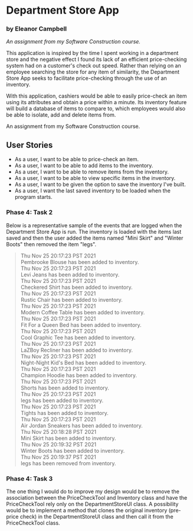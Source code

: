 # Department Store App
### by Eleanor Campbell

*An assignment from my Software Construction course.*

This application is inspired by the time I spent working in a department store and the negative effect I found its lack 
of an efficient price-checking system had on a customer's check out speed. Rather than relying on an employee searching
the store for any item of similarity, the Department Store App seeks to facilitate price-checking through the
use of an inventory.

With this application, cashiers would be able to easily price-check an item using its attributes and obtain a
price within a minute. Its inventory feature will build a database of items to compare to, which employees would also 
be able to isolate, add and delete items from. 

An assignment from my Software Construction course.

## User Stories
- As a user, I want to be able to price-check an item.
- As a user, I want to be able to add items to the inventory.
- As a user, I want to be able to remove items from the inventory.
- As a user, I want to be able to view specific items in the inventory.
- As a user, I want to be given the option to save the inventory I've built.
- As a user, I want the last saved inventory to be loaded when the program starts.

### Phase 4: Task 2
Below is a representative sample of the events that are logged when the Department Store App is run.
The inventory is loaded with the items last saved and then the user added the items named "Mini Skirt" and 
"Winter Boots" then removed the item "legs".
>Thu Nov 25 20:17:23 PST 2021  
Pembrooke Blouse has been added to inventory.  
Thu Nov 25 20:17:23 PST 2021  
Levi Jeans has been added to inventory.  
Thu Nov 25 20:17:23 PST 2021  
Checkered Shirt has been added to inventory.  
Thu Nov 25 20:17:23 PST 2021  
Rustic Chair has been added to inventory.  
Thu Nov 25 20:17:23 PST 2021  
Modern Coffee Table has been added to inventory.  
Thu Nov 25 20:17:23 PST 2021  
Fit For a Queen Bed has been added to inventory.  
Thu Nov 25 20:17:23 PST 2021  
Cool Graphic Tee has been added to inventory.  
Thu Nov 25 20:17:23 PST 2021  
LaZBoy Recliner has been added to inventory.  
Thu Nov 25 20:17:23 PST 2021  
Night-Night Kid's Bed has been added to inventory.  
Thu Nov 25 20:17:23 PST 2021  
Champion Hoodie has been added to inventory.  
Thu Nov 25 20:17:23 PST 2021  
Shorts has been added to inventory.  
Thu Nov 25 20:17:23 PST 2021  
legs has been added to inventory.  
Thu Nov 25 20:17:23 PST 2021  
Tights has been added to inventory.  
Thu Nov 25 20:17:23 PST 2021  
Air Jordan Sneakers has been added to inventory.  
Thu Nov 25 20:18:28 PST 2021  
Mini Skirt has been added to inventory.  
Thu Nov 25 20:19:32 PST 2021  
Winter Boots has been added to inventory.  
Thu Nov 25 20:19:37 PST 2021  
legs has been removed from inventory.  

### Phase 4: Task 3

The one thing I would do to improve my design would be to remove the association between the PriceCheckTool and 
Inventory class and have the PriceCheckTool rely only on the DepartmentStoreUI class. A possibility would be to
implement a method that clones the original inventory (pre-price check) in the DepartmentStoreUI class and then call it
from the PriceCheckTool class.
